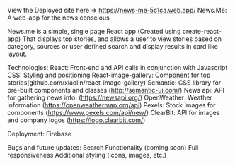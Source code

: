 View the Deployed site here => https://news-me-5c1ca.web.app/
News.Me: A web-app for the news conscious

News.me is a simple, single page React app (Created using create-react-app) That displays top stories, and allows a user to view stories based on category, sources or user defined search and display results in card like layout.

Technologies:
React: Front-end and API calls in conjunction with Javascript
CSS: Styling and positioning
React-image-gallery: Component for top stories(github.com/xiaolin/react-image-gallery)
Semantic: CSS library for pre-built components and classes (http://semantic-ui.com/)
News api: API for gathering news info: (https://newsapi.org/)
OpenWeather: Weather information (https://openweathermap.org/api)
Pexels: Stock Images for components (https://www.pexels.com/api/new/)
ClearBit: API for images and company logos (https://logo.clearbit.com/)

Deployment:
Firebase

Bugs and future updates:
Search Functionality (coming soon)
Full responsiveness
Additional styling (icons, images, etc.) 


